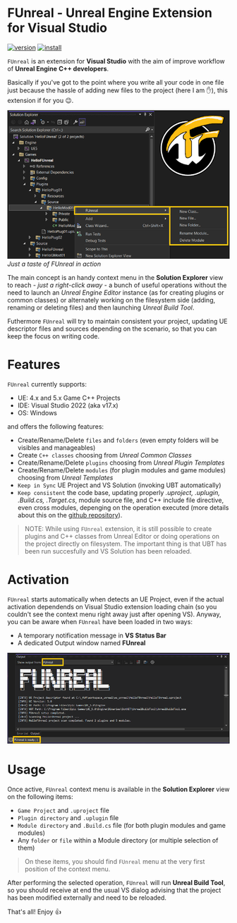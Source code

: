 # FUnreal - Unreal Engine Extension for Visual Studio

[![version](https://img.shields.io/visual-studio-marketplace/v/fdefelici.vs-funreal?color=blue&label=latest)](https://marketplace.visualstudio.com/items?itemName=fdefelici.vs-funreal) [![install](https://img.shields.io/visual-studio-marketplace/i/fdefelici.vs-funreal?color=light-green)](https://marketplace.visualstudio.com/items?itemName=fdefelici.vs-funreal)

`FUnreal` is an extension for **Visual Studio** with the aim of improve workflow of **Unreal Engine** **C++ developers**.

Basically if you've got to the point where you write all your code in one file just because the hassle of adding new files to the project (here I am :raised_hand:), this extension if for you :wink:.

![FUnreal context menu example](docs/images/intro.png)
*Just a taste of FUnreal in action*

The main concept is an handy context menu in the **Solution Explorer** view to reach - *just a right-click away* - a bunch of useful operations without the need to launch an *Unreal Engine Editor* instance (as for creating plugins or common classes) or alternately working on the filesystem side (adding, renaming or deleting files) and then launching *Unreal Build Tool*.

Futhermore `FUnreal` will try to maintain consistent your project, updating UE descriptor files and sources depending on the scenario, so that you can keep the focus on writing code.

# Features
`FUnreal` currently supports:
* UE: 4.x and 5.x Game C++ Projects
* IDE: Visual Studio 2022 (aka v17.x)
* OS: Windows

and offers the following features:
* Create/Rename/Delete `files` and `folders` (even empty folders will be visibles and manageables)
* Create `C++ classes` choosing from *Unreal Common Classes*
* Create/Rename/Delete `plugins` choosing from *Unreal Plugin Templates*
* Create/Rename/Delete `modules` (for plugin modules and game modules) choosing from *Unreal Templates*
* `Keep in Sync` UE Project and VS Solution (invoking UBT automatically)
* `Keep consistent` the code base, updating properly *.uproject, .uplugin, .Build.cs, .Target.cs*, module source file, and C++ include file directive, even cross modules, depenging on the operation executed (more details about this on the [github repository](https://github.com/fdefelici/vs-funreal)).

> NOTE: While using `FUnreal` extension, it is still possible to create plugins and C++ classes from Unreal Editor or doing operations on the project directly on filesystem. The important thing is that UBT has been run succesfully and VS Solution has been reloaded.

# Activation
`FUnreal` starts automatically when detects an UE Project, even if the actual activation dependends on Visual Studio extension loading chain (so you couldn't see the context menu right away just after opening VS). Anyway, you can be aware when `FUnreal` have been loaded in two ways:
* A temporary notification message in **VS Status Bar**
* A dedicated Output window named **FUnreal**

![FUnreal notification](docs/images/notify.png)

# Usage
Once active, `FUnreal` context menu is available in the **Solution Explorer** view on the following items:
* `Game Project` and `.uproject` file
* `Plugin directory` and `.uplugin` file
* `Module directory` and `.Build.cs` file (for both plugin modules and game modules)
* Any `folder` or `file` within a Module directory (or multiple selection of them)

> On these items, you should find `FUnreal` menu at the very first position of the context menu.

After performing the selected operation, `FUnreal` will run **Unreal Build Tool**, so you should receive at end the usual VS dialog advising that the project has been modified externally and need to be reloaded.

That's all! Enjoy :+1:
